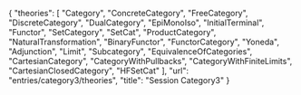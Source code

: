 {
    "theories": [
        "Category",
        "ConcreteCategory",
        "FreeCategory",
        "DiscreteCategory",
        "DualCategory",
        "EpiMonoIso",
        "InitialTerminal",
        "Functor",
        "SetCategory",
        "SetCat",
        "ProductCategory",
        "NaturalTransformation",
        "BinaryFunctor",
        "FunctorCategory",
        "Yoneda",
        "Adjunction",
        "Limit",
        "Subcategory",
        "EquivalenceOfCategories",
        "CartesianCategory",
        "CategoryWithPullbacks",
        "CategoryWithFiniteLimits",
        "CartesianClosedCategory",
        "HFSetCat"
    ],
    "url": "entries/category3/theories",
    "title": "Session Category3"
}